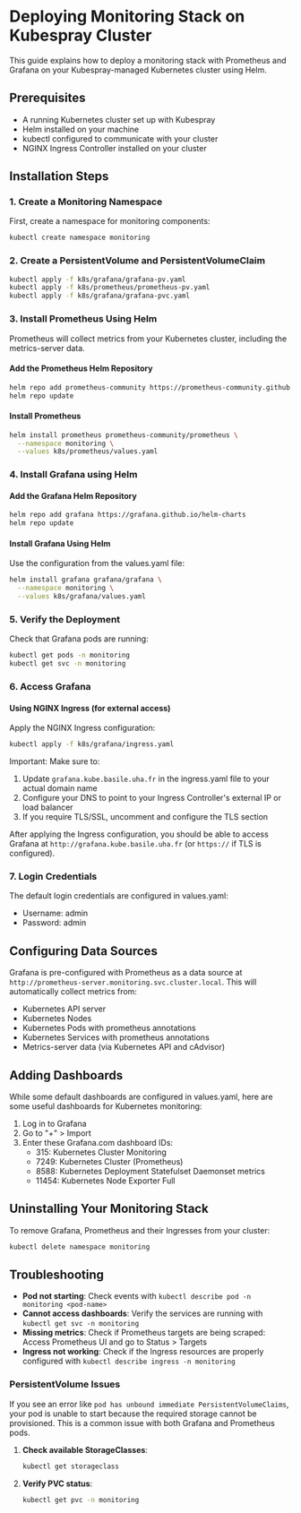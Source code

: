 # Deploying Monitoring Stack on Kubespray Cluster

This guide explains how to deploy a monitoring stack with Prometheus and Grafana on your Kubespray-managed Kubernetes cluster using Helm.

## Prerequisites

- A running Kubernetes cluster set up with Kubespray
- Helm installed on your machine
- kubectl configured to communicate with your cluster
- NGINX Ingress Controller installed on your cluster

## Installation Steps

### 1. Create a Monitoring Namespace

First, create a namespace for monitoring components:

```bash
kubectl create namespace monitoring
```

### 2. Create a PersistentVolume and PersistentVolumeClaim

```bash
kubectl apply -f k8s/grafana/grafana-pv.yaml
kubectl apply -f k8s/prometheus/prometheus-pv.yaml
kubectl apply -f k8s/grafana/grafana-pvc.yaml
```

### 3. Install Prometheus Using Helm

Prometheus will collect metrics from your Kubernetes cluster, including the metrics-server data.

#### Add the Prometheus Helm Repository

```bash
helm repo add prometheus-community https://prometheus-community.github.io/helm-charts
helm repo update
```

#### Install Prometheus

```bash
helm install prometheus prometheus-community/prometheus \
  --namespace monitoring \
  --values k8s/prometheus/values.yaml
```

### 4. Install Grafana using Helm

#### Add the Grafana Helm Repository

```bash
helm repo add grafana https://grafana.github.io/helm-charts
helm repo update
```

#### Install Grafana Using Helm

Use the configuration from the values.yaml file:

```bash
helm install grafana grafana/grafana \
  --namespace monitoring \
  --values k8s/grafana/values.yaml
```

### 5. Verify the Deployment

Check that Grafana pods are running:

```bash
kubectl get pods -n monitoring
kubectl get svc -n monitoring
```

### 6. Access Grafana

#### Using NGINX Ingress (for external access)

Apply the NGINX Ingress configuration:

```bash
kubectl apply -f k8s/grafana/ingress.yaml
```

Important: Make sure to:
1. Update `grafana.kube.basile.uha.fr` in the ingress.yaml file to your actual domain name
2. Configure your DNS to point to your Ingress Controller's external IP or load balancer
3. If you require TLS/SSL, uncomment and configure the TLS section

After applying the Ingress configuration, you should be able to access Grafana at `http://grafana.kube.basile.uha.fr` (or `https://` if TLS is configured).

### 7. Login Credentials

The default login credentials are configured in values.yaml:
- Username: admin
- Password: admin

## Configuring Data Sources

Grafana is pre-configured with Prometheus as a data source at `http://prometheus-server.monitoring.svc.cluster.local`. This will automatically collect metrics from:

- Kubernetes API server
- Kubernetes Nodes
- Kubernetes Pods with prometheus annotations
- Kubernetes Services with prometheus annotations
- Metrics-server data (via Kubernetes API and cAdvisor)

## Adding Dashboards

While some default dashboards are configured in values.yaml, here are some useful dashboards for Kubernetes monitoring:

1. Log in to Grafana
2. Go to "+" > Import
3. Enter these Grafana.com dashboard IDs:
   - 315: Kubernetes Cluster Monitoring
   - 7249: Kubernetes Cluster (Prometheus)
   - 8588: Kubernetes Deployment Statefulset Daemonset metrics
   - 11454: Kubernetes Node Exporter Full


## Uninstalling Your Monitoring Stack

To remove Grafana, Prometheus and their Ingresses from your cluster:

```bash
kubectl delete namespace monitoring
```

## Troubleshooting

- **Pod not starting**: Check events with `kubectl describe pod -n monitoring <pod-name>`
- **Cannot access dashboards**: Verify the services are running with `kubectl get svc -n monitoring`
- **Missing metrics**: Check if Prometheus targets are being scraped: Access Prometheus UI and go to Status > Targets
- **Ingress not working**: Check if the Ingress resources are properly configured with `kubectl describe ingress -n monitoring`

### PersistentVolume Issues

If you see an error like `pod has unbound immediate PersistentVolumeClaims`, your pod is unable to start because the required storage cannot be provisioned. This is a common issue with both Grafana and Prometheus pods.

1. **Check available StorageClasses**:
   ```bash
   kubectl get storageclass
   ```

2. **Verify PVC status**:
   ```bash
   kubectl get pvc -n monitoring
   ```
